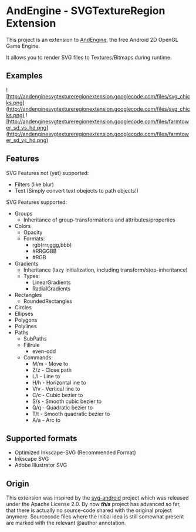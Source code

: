 # AndEngine - SVGTextureRegion Extension #

This project is an extension to [AndEngine](http://code.google.com/p/andengine/), the free Android 2D OpenGL Game Engine.

It allows you to render SVG files to Textures/Bitmaps during runtime.

## Examples ##
![http://andenginesvgtextureregionextension.googlecode.com/files/svg_chicks.png](http://andenginesvgtextureregionextension.googlecode.com/files/svg_chicks.png)
![http://andenginesvgtextureregionextension.googlecode.com/files/farmtower_sd_vs_hd.png](http://andenginesvgtextureregionextension.googlecode.com/files/farmtower_sd_vs_hd.png)

## Features ##
SVG Features not (yet) supported:
  * Filters (like blur)
  * Text (Simply convert text obejects to path objects!)

SVG Features supported:
  * Groups
    * Inheritance of group-transformations and attributes/properties
  * Colors
    * Opacity
    * Formats:
      * rgb(rrr,ggg,bbb)
      * #RRGGBB
      * #RGB
  * Gradients
    * Inheritance (lazy initialization, including transform/stop-inheritance)
    * Types:
      * LinearGradients
      * RadialGradients
  * Rectangles
    * RoundedRectangles
  * Circles
  * Ellipses
  * Polygons
  * Polylines
  * Paths
    * SubPaths
    * Fillrule
      * even-odd
    * Commands:
      * M/m - Move to
      * Z/z - Close path
      * L/l - Line to
      * H/h - Horizontal ine to
      * V/v - Vertical line to
      * C/c - Cubic bezier to
      * S/s - Smooth cubic bezier to
      * Q/q - Quadratic bezier to
      * T/t - Smooth quadratic bezier to
      * A/a - Arc to

## Supported formats ##
  * Optimized Inkscape-SVG (Recommended Format)
  * Inkscape SVG
  * Adobe Illustrator SVG

## Origin ##
This extension was inspired by the [svg-android](http://code.google.com/p/svg-android/) project which was released under the Apache License 2.0. By now **_this_** project has advanced so far, that there is actually no source-code shared with the original project anymore. Sourcecode files where the initial idea is still somewhat present are marked with the relevant @author annotation.